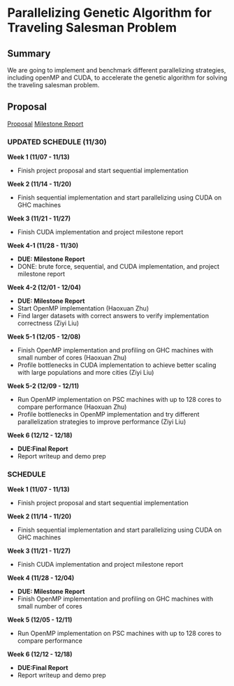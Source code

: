 # Parallelizing Genetic Algorithm for Traveling Salesman Problem

## Summary
We are going to implement and benchmark different parallelizing strategies, including openMP and CUDA, to accelerate the genetic algorithm for solving the traveling salesman problem.

## Proposal
[Proposal](https://hxzhu9819.github.io/pGA/proposal)
[Milestone Report](https://hxzhu9819.github.io/pGA/milestone)


### UPDATED SCHEDULE (11/30)
**Week 1 (11/07 - 11/13)**
* Finish project proposal and start sequential implementation  

**Week 2 (11/14 - 11/20)**
* Finish sequential implementation and start parallelizing using CUDA on GHC machines  

**Week 3 (11/21 - 11/27)**
* Finish CUDA implementation and project milestone report  

**Week 4-1 (11/28 - 11/30)**
* **DUE: Milestone Report** 
* DONE: brute force, sequential, and CUDA implementation, and project milestone report 

**Week 4-2 (12/01 - 12/04)**
* **DUE: Milestone Report** 
* Start OpenMP implementation (Haoxuan Zhu)
* Find larger datasets with correct answers to verify implementation correctness (Ziyi Liu)

**Week 5-1 (12/05 - 12/08)**
* Finish OpenMP implementation and profiling on GHC machines with small number of cores (Haoxuan Zhu)
* Profile bottlenecks in CUDA implementation to achieve better scaling with large populations and more cities (Ziyi Liu)

**Week 5-2 (12/09 - 12/11)**
* Run OpenMP implementation on PSC machines with up to 128 cores to compare performance (Haoxuan Zhu)
* Profile bottlenecks in OpenMP implementation and try different parallelization strategies to improve performance (Ziyi Liu)

**Week 6 (12/12 - 12/18)**
* **DUE:Final Report**
* Report writeup and demo prep



### SCHEDULE
**Week 1 (11/07 - 11/13)**
* Finish project proposal and start sequential implementation  

**Week 2 (11/14 - 11/20)**
* Finish sequential implementation and start parallelizing using CUDA on GHC machines  

**Week 3 (11/21 - 11/27)**
* Finish CUDA implementation and project milestone report  

**Week 4 (11/28 - 12/04)**
* **DUE: Milestone Report** 
* Finish OpenMP implementation and profiling on GHC machines with small number of cores  

**Week 5 (12/05 - 12/11)**
* Run OpenMP implementation on PSC machines with up to 128 cores to compare performance  

**Week 6 (12/12 - 12/18)**
* **DUE:Final Report**
* Report writeup and demo prep  